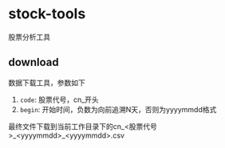 # stock-tools

股票分析工具

## download

数据下载工具，参数如下

1. `code`: 股票代号，cn_开头
2. `begin`: 开始时间，负数为向前追溯N天，否则为yyyymmdd格式

最终文件下载到当前工作目录下的cn_<股票代号>\_\<yyyymmdd>\_\<yyyymmdd>.csv